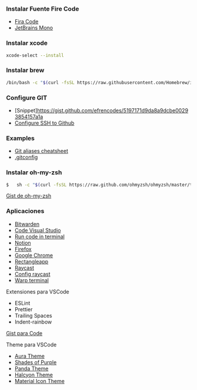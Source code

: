 ### Instalar Fuente Fire Code

- [Fira Code](https://github.com/tonsky/FiraCode)
- [JetBrains Mono](https://www.jetbrains.com/lp/mono/)

### Instalar xcode

```bash
xcode-select --install
```

### Instalar brew

```bash
/bin/bash -c "$(curl -fsSL https://raw.githubusercontent.com/Homebrew/install/HEAD/install.sh)"
```

### Configure GIT
- [Snippet]https://gist.github.com/efrencodes/5197171d9da8a9dcbe00293854157a1a
- [Configure SSH to Github](https://docs.github.com/en/authentication/connecting-to-github-with-ssh/generating-a-new-ssh-key-and-adding-it-to-the-ssh-agent?platform=mac)
### Examples
- [Git aliases cheatsheet](https://www.hansschnedlitz.com/git-aliases/)
- [.gitconfig](https://github.com/durdn/cfg/blob/master/.gitconfig)

### Instalar oh-my-zsh

```bash
$   sh -c "$(curl -fsSL https://raw.github.com/ohmyzsh/ohmyzsh/master/tools/install.sh)"
```

[Gist de oh-my-zsh](https://gist.github.com/efrencodes/1b16e86304a618e8169973c43544b7e9)

### Aplicaciones

- [Bitwarden](https://bitwarden.com/download/)
- [Code Visual Studio](https://code.visualstudio.com/Download#)
- [Run code in terminal](https://code.visualstudio.com/docs/setup/mac#_launching-from-the-command-line)
- [Notion](https://www.notion.so/desktop)
- [Firefox](https://www.mozilla.org/es-MX/firefox/new/)
- [Google Chrome](https://www.google.com/intl/es-419/chrome/)
- [Rectangleapp](https://rectangleapp.com/)
- [Raycast](https://www.raycast.com/)
- [Config raycast](https://manual.raycast.com/hotkey)
- [Warp terminal](https://www.warp.dev)

Extensiones para VSCode

- ESLint
- Prettier
- Trailing Spaces
- Indent-rainbow

[Gist para Code](https://gist.github.com/efrencodes/b4e6758a34167d3d01a830057c3f8723)

Theme para VSCode

- [Aura Theme](https://github.com/daltonmenezes/aura-theme/)
- [Shades of Purple](https://marketplace.visualstudio.com/items?itemName=ahmadawais.shades-of-purple)
- [Panda Theme](https://marketplace.visualstudio.com/items?itemName=tinkertrain.theme-panda)
- [Halcyon Theme](https://marketplace.visualstudio.com/items?itemName=brittanychiang.halcyon-vscode)
- [Material Icon Theme](https://marketplace.visualstudio.com/items?itemName=PKief.material-icon-theme)
